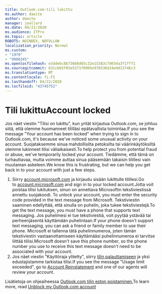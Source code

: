 ```yaml
---
title: Outlook.com-tili lukittu
ms.author: daeite
author: daeite
manager: joallard
ms.date: 04/21/2020
ms.audience: ITPro
ms.topic: article
ROBOTS: NOINDEX, NOFOLLOW
localization_priority: Normal
ms.custom:
- "1979"
- "9000345"
ms.openlocfilehash: e3ddebc8b73688d65c32e15383c7d654a3f1fff1
ms.sourcegitcommit: 631cbb5f03e5371f0995e976536d24e9d13746c3
ms.translationtype: MT
ms.contentlocale: fi-FI
ms.lasthandoff: 04/22/2020
ms.locfileid: "43745752"
---
```

# <a name="account-locked"></a><span data-ttu-id="f3f0c-102">Tili lukittu</span><span class="sxs-lookup"><span data-stu-id="f3f0c-102">Account locked</span></span>

<span data-ttu-id="f3f0c-103">Jos näet viestin "Tilisi on lukittu", kun yrität kirjautua Outlook.com, se johtuu siitä, että olemme huomanneet tililläsi epätavallista toimintaa.</span><span class="sxs-lookup"><span data-stu-id="f3f0c-103">If you see the message "Your account has been locked" when trying to sign in to Outlook.com, it's because we've noticed some unusual activity on your account.</span></span> <span data-ttu-id="f3f0c-104">Suojataksemme sinua mahdollisilta petoksilta tai väärinkäytöksiltä olemme lukinneet tilisi väliaikaisesti.</span><span class="sxs-lookup"><span data-stu-id="f3f0c-104">To help protect you from potential fraud or abuse, we've temporarily locked your account.</span></span> <span data-ttu-id="f3f0c-105">Tiedämme, että tämä on turhauttavaa, mutta voimme auttaa sinua pääsemään takaisin tilillesi vain muutaman askeleen.</span><span class="sxs-lookup"><span data-stu-id="f3f0c-105">We know this is frustrating, but we can help you get back in to your account with just a few steps.</span></span>

1. <span data-ttu-id="f3f0c-106">Siirry [account.microsoft.com](https://go.microsoft.com/fwlink/?linkid=2090484) ja kirjaudu sisään lukittulle tilillesi.</span><span class="sxs-lookup"><span data-stu-id="f3f0c-106">Go to [account.microsoft.com](https://go.microsoft.com/fwlink/?linkid=2090484) and sign in to your locked account.</span></span><span data-ttu-id="f3f0c-107">Jotta voit poistaa tilisi lukituksen, sinun on annettava Microsoftin tekstiviestissä annettu suojakoodi.</span><span class="sxs-lookup"><span data-stu-id="f3f0c-107"> To unlock your account, you must enter the security code provided in the text message from Microsoft.</span></span> <span data-ttu-id="f3f0c-108">Tekstiviestin saaminen edellyttää, että sinulla on puhelin, joka tukee tekstiviestejä.</span><span class="sxs-lookup"><span data-stu-id="f3f0c-108">To get the text message, you must have a phone that supports text messaging.</span></span> <span data-ttu-id="f3f0c-109">Jos puhelimesi ei tue tekstiviestiä, voit pyytää ystävää tai perheenjäsentä käyttämään puhelintaan.</span><span class="sxs-lookup"><span data-stu-id="f3f0c-109">If your phone doesn't support text messaging, you can ask a friend or family member to use their phone.</span></span> <span data-ttu-id="f3f0c-110">Microsoft ei tallenna tätä puhelinnumeroa, joten tämän tekstiviestin vastaanottamiseen käyttämääsi puhelinnumeroa ei tarvitse liittää tiliisi.</span><span class="sxs-lookup"><span data-stu-id="f3f0c-110">Microsoft doesn't save this phone number, so the phone number you use to receive this text message doesn't need to be associated with your account.</span></span>
2. <span data-ttu-id="f3f0c-111">Jos näet viestin "Käyttöraja ylitetty", siirry [tilin palauttamiseen](https://go.microsoft.com/fwlink/?linkid=2090483) ja yksi edustajistamme tarkistaa tilisi.</span><span class="sxs-lookup"><span data-stu-id="f3f0c-111">If you see the message "Usage limit exceeded", go to [Account Reinstatement](https://go.microsoft.com/fwlink/?linkid=2090483) and one of our agents will review your account.</span></span>

<span data-ttu-id="f3f0c-112">Lisätietoja on ohjeaiheessa [Outlook.com tilin eston poistaminen.](https://support.office.com/article/f4ad2701-d166-4d8b-8a6a-9af2a1f8a4c4?wt.mc_id=Office_Outlook_com_Alchemy)</span><span class="sxs-lookup"><span data-stu-id="f3f0c-112">To learn more, read [Unblock my Outlook.com account](https://support.office.com/article/f4ad2701-d166-4d8b-8a6a-9af2a1f8a4c4?wt.mc_id=Office_Outlook_com_Alchemy)</span></span> 
